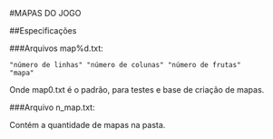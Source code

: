 ﻿#MAPAS DO JOGO

##Especificações

###Arquivos map%d.txt:

```
"número de linhas" "número de colunas" "número de frutas"
"mapa"
```

Onde map0.txt é o padrão, para testes e base de criação de mapas.

###Arquivo n_map.txt:

Contém a quantidade de mapas na pasta.
